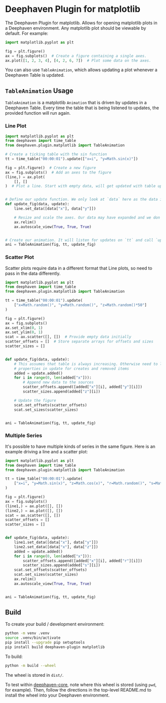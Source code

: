 # Deephaven Plugin for matplotlib

The Deephaven Plugin for matplotlib. Allows for opening matplotlib plots in a Deephaven environment. Any matplotlib plot
should be viewable by default. For example:
```python
import matplotlib.pyplot as plt

fig = plt.figure()
ax = fig.subplots()  # Create a figure containing a single axes.
ax.plot([1, 2, 3, 4], [4, 2, 6, 7])  # Plot some data on the axes.
```
You can also use `TableAnimation`, which allows updating a plot whenever a Deephaven Table is updated.

## `TableAnimation` Usage

`TableAnimation` is a matplotlib `Animation` that is driven by updates in a Deephaven Table. Every time the table that
is being listened to updates, the provided function will run again.

### Line Plot
```python
import matplotlib.pyplot as plt
from deephaven import time_table
from deephaven.plugin.matplotlib import TableAnimation

# Create a ticking table with the sin function
tt = time_table("00:00:01").update(["x=i", "y=Math.sin(x)"])

fig = plt.figure()  # Create a new figure
ax = fig.subplots()  # Add an axes to the figure
(line,) = ax.plot(
    [], []
)  # Plot a line. Start with empty data, will get updated with table updates.


# Define our update function. We only look at `data` here as the data is already stored in the format we want
def update_fig(data, update):
    line.set_data([data["x"], data["y"]])

    # Resize and scale the axes. Our data may have expanded and we don't want it to appear off screen.
    ax.relim()
    ax.autoscale_view(True, True, True)


# Create our animation. It will listen for updates on `tt` and call `update_fig` whenever there is an update
ani = TableAnimation(fig, tt, update_fig)
```

### Scatter Plot
Scatter plots require data in a different format that Line plots, so need to pass in the data differently.
```python
import matplotlib.pyplot as plt
from deephaven import time_table
from deephaven.plugin.matplotlib import TableAnimation

tt = time_table("00:00:01").update(
    ["x=Math.random()", "y=Math.random()", "z=Math.random()*50"]
)

fig = plt.figure()
ax = fig.subplots()
ax.set_xlim(0, 1)
ax.set_ylim(0, 1)
scat = ax.scatter([], [])  # Provide empty data initially
scatter_offsets = []  # Store separate arrays for offsets and sizes
scatter_sizes = []


def update_fig(data, update):
    # This assumes that table is always increasing. Otherwise need to look at other
    # properties in update for creates and removed items
    added = update.added()
    for i in range(0, len(added["x"])):
        # Append new data to the sources
        scatter_offsets.append([added["x"][i], added["y"][i]])
        scatter_sizes.append(added["z"][i])

    # Update the figure
    scat.set_offsets(scatter_offsets)
    scat.set_sizes(scatter_sizes)


ani = TableAnimation(fig, tt, update_fig)
```

### Multiple Series
It's possible to have multiple kinds of series in the same figure. Here is an example driving a line and a scatter plot:
```python
import matplotlib.pyplot as plt
from deephaven import time_table
from deephaven.plugin.matplotlib import TableAnimation

tt = time_table("00:00:01").update(
    ["x=i", "y=Math.sin(x)", "z=Math.cos(x)", "r=Math.random()", "s=Math.random()*100"]
)

fig = plt.figure()
ax = fig.subplots()
(line1,) = ax.plot([], [])
(line2,) = ax.plot([], [])
scat = ax.scatter([], [])
scatter_offsets = []
scatter_sizes = []


def update_fig(data, update):
    line1.set_data([data["x"], data["y"]])
    line2.set_data([data["x"], data["z"]])
    added = update.added()
    for i in range(0, len(added["x"])):
        scatter_offsets.append([added["x"][i], added["r"][i]])
        scatter_sizes.append(added["s"][i])
    scat.set_offsets(scatter_offsets)
    scat.set_sizes(scatter_sizes)
    ax.relim()
    ax.autoscale_view(True, True, True)


ani = TableAnimation(fig, tt, update_fig)
```

## Build

To create your build / development environment:

```sh
python -m venv .venv
source .venv/bin/activate
pip install --upgrade pip setuptools
pip install build deephaven-plugin matplotlib
```

To build:

```sh
python -m build --wheel
```

The wheel is stored in `dist/`. 

To test within [deephaven-core](https://github.com/deephaven/deephaven-core), note where this wheel is stored (using `pwd`, for example).
Then, follow the directions in the top-level README.md to install the wheel into your Deephaven environment.